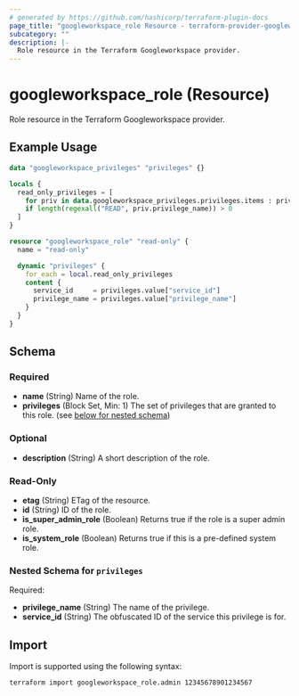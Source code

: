 ```yaml
---
# generated by https://github.com/hashicorp/terraform-plugin-docs
page_title: "googleworkspace_role Resource - terraform-provider-googleworkspace"
subcategory: ""
description: |-
  Role resource in the Terraform Googleworkspace provider.
---
```


# googleworkspace_role (Resource)

Role resource in the Terraform Googleworkspace provider.

## Example Usage

```terraform
data "googleworkspace_privileges" "privileges" {}

locals {
  read_only_privileges = [
    for priv in data.googleworkspace_privileges.privileges.items : priv
    if length(regexall("READ", priv.privilege_name)) > 0
  ]
}

resource "googleworkspace_role" "read-only" {
  name = "read-only"

  dynamic "privileges" {
    for_each = local.read_only_privileges
    content {
      service_id     = privileges.value["service_id"]
      privilege_name = privileges.value["privilege_name"]
    }
  }
}
```

<!-- schema generated by tfplugindocs -->
## Schema

### Required

- **name** (String) Name of the role.
- **privileges** (Block Set, Min: 1) The set of privileges that are granted to this role. (see [below for nested schema](#nestedblock--privileges))

### Optional

- **description** (String) A short description of the role.

### Read-Only

- **etag** (String) ETag of the resource.
- **id** (String) ID of the role.
- **is_super_admin_role** (Boolean) Returns true if the role is a super admin role.
- **is_system_role** (Boolean) Returns true if this is a pre-defined system role.

<a id="nestedblock--privileges"></a>
### Nested Schema for `privileges`

Required:

- **privilege_name** (String) The name of the privilege.
- **service_id** (String) The obfuscated ID of the service this privilege is for.

## Import

Import is supported using the following syntax:

```shell
terraform import googleworkspace_role.admin 12345678901234567
```
